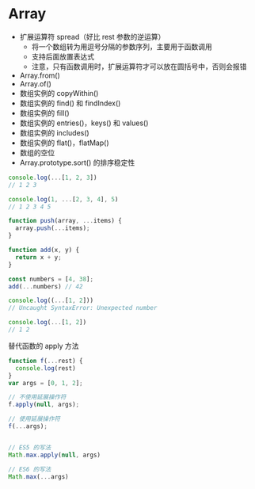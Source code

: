 # Array

- 扩展运算符 spread（好比 rest 参数的逆运算）
  - 将一个数组转为用逗号分隔的参数序列，主要用于函数调用
  - 支持后面放置表达式
  - 注意，只有函数调用时，扩展运算符才可以放在圆括号中，否则会报错
- Array.from()
- Array.of()
- 数组实例的 copyWithin()
- 数组实例的 find() 和 findIndex()
- 数组实例的 fill()
- 数组实例的 entries()，keys() 和 values()
- 数组实例的 includes()
- 数组实例的 flat()，flatMap()
- 数组的空位
- Array.prototype.sort() 的排序稳定性

```js
console.log(...[1, 2, 3])
// 1 2 3

console.log(1, ...[2, 3, 4], 5)
// 1 2 3 4 5

function push(array, ...items) {
  array.push(...items);
}

function add(x, y) {
  return x + y;
}

const numbers = [4, 38];
add(...numbers) // 42

console.log((...[1, 2]))
// Uncaught SyntaxError: Unexpected number

console.log(...[1, 2])
// 1 2
```

替代函数的 apply 方法

```js
function f(...rest) {
  console.log(rest)
}
var args = [0, 1, 2];

// 不使用延展操作符
f.apply(null, args);

// 使用延展操作符
f(...args);


// ES5 的写法
Math.max.apply(null, args)

// ES6 的写法
Math.max(...args)
```
